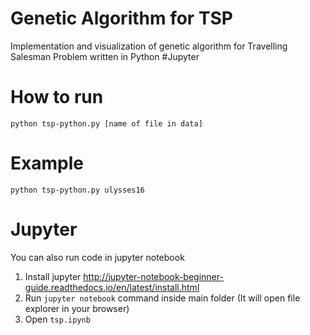 # Genetic Algorithm for TSP
Implementation and visualization of genetic algorithm for Travelling Salesman Problem written in Python #Jupyter


# How to run
`python tsp-python.py [name of file in data]`

# Example
`python tsp-python.py ulysses16`

# Jupyter
You can also run code in jupyter notebook
1. Install jupyter
http://jupyter-notebook-beginner-guide.readthedocs.io/en/latest/install.html
2. Run `jupyter notebook` command inside main folder
(It will open file explorer in your browser)
3. Open `tsp.ipynb`

